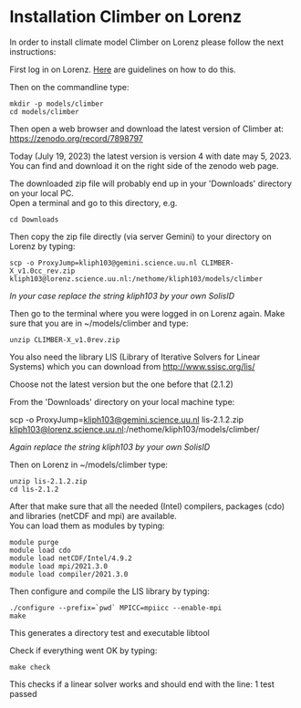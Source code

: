 # Installation Climber on Lorenz

In order to install climate model Climber on Lorenz please follow the next instructions:

First log in on Lorenz. [Here](https://github.com/IMAU-oceans/Lorenz/tree/main#login) are guidelines on how to do this.

Then on the commandline type:

    mkdir -p models/climber
    cd models/climber

Then open a web browser and download the latest version of Climber at: https://zenodo.org/record/7898797

Today (July 19, 2023) the latest version is version 4 with date may 5, 2023.  
You can find and download it on the right side of the zenodo web page.

The downloaded zip file will probably end up in your 'Downloads' directory on your local PC.  
Open a terminal and go to this directory, e.g.

    cd Downloads

Then copy the zip file directly (via server Gemini) to your directory on Lorenz by typing:  

    scp -o ProxyJump=kliph103@gemini.science.uu.nl CLIMBER-X_v1.0cc_rev.zip kliph103@lorenz.science.uu.nl:/nethome/kliph103/models/climber

*In your case replace the string kliph103 by your own SolisID*

Then go to the terminal where you were logged in on Lorenz again. Make sure that you are in ~/models/climber and type:

    unzip CLIMBER-X_v1.0rev.zip

You also need the library LIS (Library of Iterative Solvers for Linear Systems) which you can download from http://www.ssisc.org/lis/

Choose not the latest version but the one before that (2.1.2)

From the 'Downloads' directory on your local machine type:

scp  -o ProxyJump=kliph103@gemini.science.uu.nl lis-2.1.2.zip  kliph103@lorenz.science.uu.nl:/nethome/kliph103/models/climber/

*Again replace the string kliph103 by your own SolisID*

Then on Lorenz in ~/models/climber type:

    unzip lis-2.1.2.zip
    cd lis-2.1.2

After that make sure that all the needed (Intel) compilers, packages (cdo) and libraries (netCDF and mpi) are available.  
You can load them as modules by typing: 

    module purge
    module load cdo
    module load netCDF/Intel/4.9.2
    module load mpi/2021.3.0
    module load compiler/2021.3.0

Then configure and compile the LIS library by typing:

    ./configure --prefix=`pwd` MPICC=mpiicc --enable-mpi
    make    

This generates a directory test and executable libtool

Check if everything went OK by typing:

    make check

This checks if a linear solver works and should end with the line: 1 test passed    






